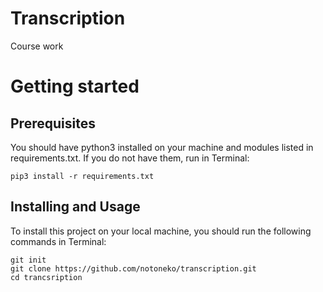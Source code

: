 # Transcription
Course work 

# Getting started
## Prerequisites
You should have python3 installed on your machine and modules listed in requirements.txt. If you do not have them, run in Terminal:

```
pip3 install -r requirements.txt
```

## Installing and Usage
To install this project on your local machine, you should run the following commands in Terminal:

```
git init
git clone https://github.com/notoneko/transcription.git
cd trancsription
```

